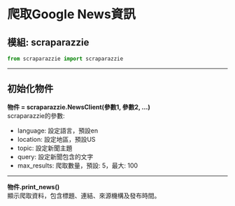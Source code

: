 爬取Google News資訊
===

模組: scraparazzie
---

```python
from scraparazzie import scraparazzie
```

---

初始化物件
---

**物件 = scraparazzie.NewsClient(參數1, 參數2, ...)**  
scraparazzie的參數:

* language: 設定語言，預設en
* location: 設定地區，預設US
* topic: 設定新聞主題
* query: 設定新聞包含的文字
* max_results: 爬取數量，預設: 5，最大: 100

---
**物件.print_news()**  
顯示爬取資料，包含標題、連結、來源機構及發布時間。
